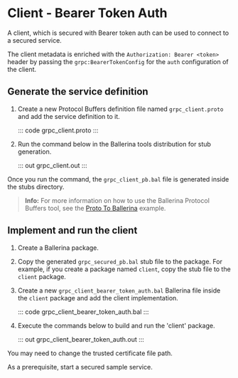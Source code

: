 # Client - Bearer Token Auth

A client, which is secured with Bearer token auth can be used to connect to a secured service.

The client metadata is enriched with the `Authorization: Bearer <token>`
header by passing the `grpc:BearerTokenConfig` for the `auth` configuration of the client.

## Generate the service definition

1. Create a new Protocol Buffers definition file named `grpc_client.proto` and add the service definition to it.

   ::: code grpc_client.proto :::

2. Run the command below in the Ballerina tools distribution for stub generation.

    ::: out grpc_client.out :::

Once you run the command, the `grpc_client_pb.bal` file is generated inside the stubs directory.

>**Info:** For more information on how to use the Ballerina Protocol Buffers tool, see the [Proto To Ballerina](https://ballerina.io/learn/by-example/proto-to-ballerina.html) example.

## Implement and run the client

1. Create a Ballerina package.

2. Copy the generated `grpc_secured_pb.bal` stub file to the package. For example, if you create a package named `client`, copy the stub file to the `client` package.

3. Create a new `grpc_client_bearer_token_auth.bal` Ballerina file inside the `client` package and add the client implementation.

   ::: code grpc_client_bearer_token_auth.bal :::

4. Execute the commands below to build and run the 'client' package.

   ::: out grpc_client_bearer_token_auth.out :::

You may need to change the trusted certificate file path.

As a prerequisite, start a secured sample service.
